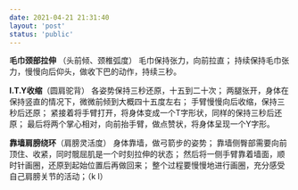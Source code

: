 ```yaml
---
date: 2021-04-21 21:31:40
layout: 'post'
status: 'public'
---
```


**毛巾颈部拉伸** （头前倾、颈椎弧度）
 毛巾保持张力，向前拉直；
持续保持毛巾张力，慢慢向后仰头，做收下巴的动作，持续三秒。

**I.T.Y收缩**（圆肩驼背）
各姿势保持三秒还原，十五到二十次；
两腿张开，身体在保持竖直的情况下，微微前倾到大概四十五度左右；
手臂慢慢向后收缩，保持三秒后还原；
紧接着将手臂打开，将身体变成一个T字形状，同样的保持三秒后还原；
最后将两个掌心相对，向前抬手臂，做点赞状，将身体呈现一个Y字形。

**靠墙肩膀绕环**（肩膀灵活度）
身体靠墙，做弓箭步的姿势；
靠墙侧臀部需要向前顶住、收紧，同时髋屈肌是一个时刻拉伸的状态；
然后将一侧手臂靠着墙面，顺时针画圈，还原到起始位置后再做回来；
整个过程要慢慢地进行画圈，充分感受自己肩膀关节的活动；（k l）

